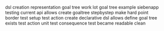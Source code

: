 dsl creation representation goal tree work lot goal tree example siebenapp testing current api allows create goaltree stepbystep make hard point border test setup test action create declarative dsl allows define goal tree exists test action unit test consequence test became readable clean
